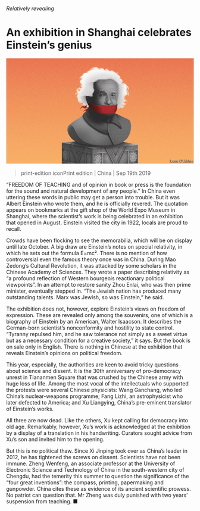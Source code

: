 ###### Relatively revealing

# An exhibition in Shanghai celebrates Einstein’s genius 

![image](images/20190921_cnd001.jpg) 

> print-edition iconPrint edition | China | Sep 19th 2019 

“FREEDOM OF TEACHING and of opinion in book or press is the foundation for the sound and natural development of any people.” In China even uttering these words in public may get a person into trouble. But it was Albert Einstein who wrote them, and he is officially revered. The quotation appears on bookmarks at the gift shop of the World Expo Museum in Shanghai, where the scientist’s work is being celebrated in an exhibition that opened in August. Einstein visited the city in 1922, locals are proud to recall. 

Crowds have been flocking to see the memorabilia, which will be on display until late October. A big draw are Einstein’s notes on special relativity, in which he sets out the formula E=mc². There is no mention of how controversial even the famous theory once was in China. During Mao Zedong’s Cultural Revolution, it was attacked by some scholars in the Chinese Academy of Sciences. They wrote a paper describing relativity as “a profound reflection of Western bourgeois reactionary political viewpoints”. In an attempt to restore sanity Zhou Enlai, who was then prime minister, eventually stepped in. “The Jewish nation has produced many outstanding talents. Marx was Jewish, so was Einstein,” he said. 

The exhibition does not, however, explore Einstein’s views on freedom of expression. These are revealed only among the souvenirs, one of which is a biography of Einstein by an American, Walter Isaacson. It describes the German-born scientist’s nonconformity and hostility to state control. “Tyranny repulsed him, and he saw tolerance not simply as a sweet virtue but as a necessary condition for a creative society,” it says. But the book is on sale only in English. There is nothing in Chinese at the exhibition that reveals Einstein’s opinions on political freedom. 

This year, especially, the authorities are keen to avoid tricky questions about science and dissent. It is the 30th anniversary of pro-democracy unrest in Tiananmen Square that was crushed by the Chinese army with huge loss of life. Among the most vocal of the intellectuals who supported the protests were several Chinese physicists: Wang Ganchang, who led China’s nuclear-weapons programme; Fang Lizhi, an astrophysicist who later defected to America; and Xu Liangying, China’s pre-eminent translator of Einstein’s works. 

All three are now dead. Like the others, Xu kept calling for democracy into old age. Remarkably, however, Xu’s work is acknowledged at the exhibition by a display of a translation in his handwriting. Curators sought advice from Xu’s son and invited him to the opening. 

But this is no political thaw. Since Xi Jinping took over as China’s leader in 2012, he has tightened the screws on dissent. Scientists have not been immune. Zheng Wenfeng, an associate professor at the University of Electronic Science and Technology of China in the south-western city of Chengdu, had the temerity this summer to question the significance of the “four great inventions”: the compass, printing, papermaking and gunpowder. China cites these as evidence of its ancient scientific prowess. No patriot can question that. Mr Zheng was duly punished with two years’ suspension from teaching. ■ 


